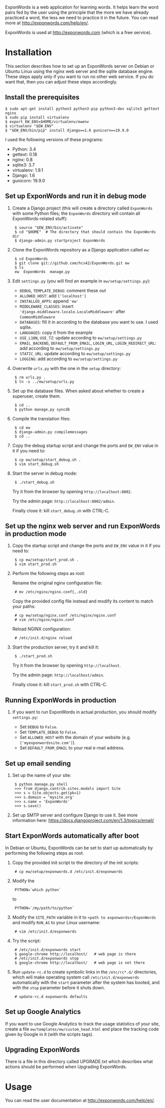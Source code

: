 ExponWords is a web application for learning words. It helps learn the word
pairs fed by the user using the principle that the more we have already
practiced a word, the less we need to practice it in the future. You can read
more at http://exponwords.com/help/en/.

ExponWords is used at http://exponwords.com (which is a free service).

Installation
============

This section describes how to set up an ExponWords server on Debian or Ubuntu
Linux using the nginx web server and the sqlite database engine. These steps
apply only if you want to run no other web service. If you do want that, then
you can adjust these steps accordingly.

Install the prerequisites
-------------------------

    $ sudo apt-get install python3 python3-pip python3-dev sqlite3 gettext nginx
    $ sudo pip install virtualenv
    $ export EW_ENV=$HOME/virtualenv/ewenv
    $ virtualenv "$EW_ENV"
    $ "$EW_ENV/bin/pip" install django==1.6 gunicorn==19.9.0

I used the following versions of these programs:

* Python: 3.4
* gettext: 0.18
* nginx: 0.8
* sqlite3: 3.7
* virtualenv: 1.9.1
* Django: 1.6
* gunicorn: 19.9.0

Set up ExponWords and run it in debug mode
------------------------------------------

1. Create a Django project (this will create a directory called `ExponWords`
   with some Python files; the `ExponWords` directory will contain all
   ExponWords-related stuff):

        $ source "$EW_ENV/bin/activate"
        $ cd "$HOME"  # The directory that should contain the ExponWords dir
        $ django-admin.py startproject ExponWords

2. Clone the ExponWords repository as a Django application called `ew`:

        $ cd ExponWords
        $ git clone git://github.com/hcs42/ExponWords.git ew
        $ ls
        ew  ExponWords  manage.py

3. Edit `settings.py` (you will find an example in `ew/setup/settings.py`):

   * `DEBUG`,
     `TEMPLATE_DEBUG`: comment these out
   * `ALLOWED_HOST`: add `['localhost']`
   * `INSTALLED_APPS`: append `'ew'`
   * `MIDDLEWARE_CLASSES`: insert `'django.middleware.locale.LocaleMiddleware'`
     after `CommonMiddleware`
   * `DATABASES`: fill it in according to the database you want to use. I used
     sqlite.
   * `LANGUAGES`: copy it from the example
   * `USE_L10N`,
     `USE_TZ`: update according to `ew/setup/settings.py`
   * `EMAIL_BACKEND`,
     `DEFAULT_FROM_EMAIL`,
     `LOGIN_URL`,
     `LOGIN_REDIRECT_URL`: add according to `ew/setup/settings.py`
   * `STATIC_URL`: update according to `ew/setup/settings.py`
   * `LOGGING`: add according to `ew/setup/settings.py`

5. Overwrite `urls.py` with the one in the `setup` directory:

        $ rm urls.py .
        $ ln -s ../ew/setup/urls.py

6. Set up the database files. When asked about whether to create a superuser,
   create them.

        $ cd ..
        $ python manage.py syncdb

7. Compile the translation files:

        $ cd ew
        $ django-admin.py compilemessages
        $ cd ..

8. Copy the debug startup script and change the ports and `EW_ENV` value in it
   if you need to:

        $ cp ew/setup/start_debug.sh .
        $ vim start_debug.sh

9. Start the server in debug mode:

        $ ./start_debug.sh

   Try it from the browser by opening `http://localhost:8002`.

   Try the admin page: `http://localhost:8002/admin`.

   Finally close it: kill `start_debug.sh` with CTRL-C.

Set up the nginx web server and run ExponWords in production mode
-----------------------------------------------------------------

1. Copy the startup script and change the ports and `EW_ENV` value in it if you
   need to:

        $ cp ew/setup/start_prod.sh .
        $ vim start_prod.sh

2. Perform the following steps as root:

   Rename the original nginx configuration file:

        # mv /etc/nginx/nginx.conf{,.old}

   Copy the provided config file instead and modify its content to match your
   paths:

        # cp ew/setup/nginx.conf /etc/nginx/nginx.conf
        # vim /etc/nginx/nginx.conf

   Reload NGINX configuration:

        # /etc/init.d/nginx reload

3. Start the production server, try it and kill it:

        $ ./start_prod.sh

   Try it from the browser by opening `http://localhost`.

   Try the admin page: `http://localhost/admin`.

   Finally close it: kill `start_prod.sh` with CTRL-C.

Running ExponWords in production
--------------------------------

1. If you want to run ExponWords in actual production, you should modify
   `settings.py`:

    * Set `DEBUG` to `False`.
    * Set `TEMPLATE_DEBUG` to `False`.
    * Set `ALLOWED_HOST` with the domain of your website (e.g.
      `['myexponwordssite.com']`).
    * Set `DEFAULT_FROM_EMAIL` to your real e-mail address.

Set up email sending
--------------------

1. Set up the name of your site:

        $ python manage.py shell
        >>> from django.contrib.sites.models import Site
        >>> s = Site.objects.get(pk=1)
        >>> s.domain = 'mysite.org'
        >>> s.name = 'ExponWords'
        >>> s.save()

2. Set up SMTP server and configure Django to use it. See more information
   here: https://docs.djangoproject.com/en/1.3/topics/email/

Start ExponWords automatically after boot
-----------------------------------------

In Debian or Ubuntu, ExponWords can be set to start up automatically by
performing the following steps as root.

1. Copy the provided init script to the directory of the init scripts:

        # cp ew/setup/exponwords.d /etc/init.d/exponwords

2. Modify the
    
        PYTHON=`which python`

   to

        PYTHON=`/my/path/to/python`

3. Modify the `SITE_PATH` variable in it to `<path to exponwords>/ExponWords`
   and modify `RUN_AS` to your Linux username:

        # vim /etc/init.d/exponwords

4. Try the script:

        # /etc/init.d/exponwords start
        $ google-chrome http://localhost/   # web page is there
        # /etc/init.d/exponwords stop
        $ google-chrome http://localhost/   # web page is not there

5. Run `update-rc.d` to create symbolic links in the `/etc/rc*.d/` directories,
   which will make operating system call `/etc/init.d/exponwords` automatically
   with the `start` parameter after the system has booted, and with the `stop`
   parameter before it shuts down.

        # update-rc.d exponwords defaults

Set up Google Analytics
-----------------------

If you want to use Google Analytics to track the usage statistics of your site,
create a file `ew/templates/ew/custom_head.html` and place the tracking code
given by Google in it (with the scripts tags).

Upgrading ExponWords
--------------------

There is a file in this directory called UPGRADE.txt which describes what
actions should be performed when Upgrading ExponWords.

Usage
=====

You can read the user documentation at http://exponwords.com/help/en/.

